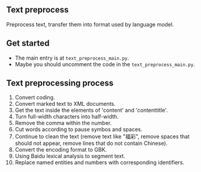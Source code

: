 ## Text preprocess
Preprocess text, transfer them into format used by language model.

## Get started
- The main entry is at `text_preprocess_main.py`.
- Maybe you should uncomment the code in the `text_preprocess_main.py`.

## Text preprocessing process
1. Convert coding.
2. Convert marked text to XML documents.
3. Get the text inside the elements of 'content' and 'contenttitle'.
4. Turn full-width characters into half-width.
5. Remove the comma within the number.
6. Cut words according to pause symbos and spaces.
7. Continue to clean the text (remove text like "福彩", remove spaces that should not appear, remove lines that do not contain Chinese).
8. Convert the encoding format to GBK.
9. Using Baidu lexical analysis to segment text.
10. Replace named entities and numbers with corresponding identifiers.

